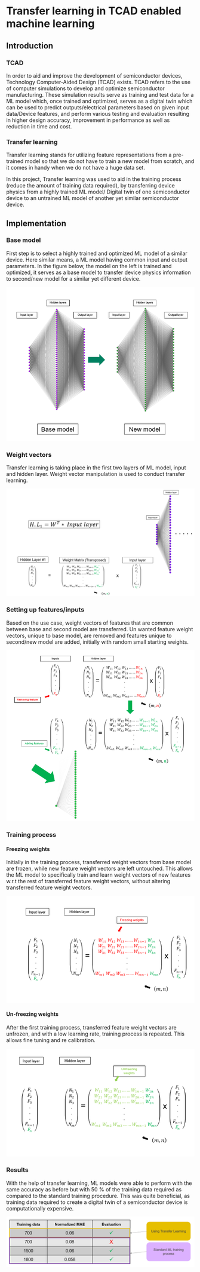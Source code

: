 # Transfer learning in TCAD enabled machine learning

## Introduction
### TCAD
In order to aid and improve the development of semiconductor devices, Technology Computer-Aided Design (TCAD) exists. TCAD refers to the use of computer simulations to develop and optimize semiconductor manufacturing. These simulation results serve as training and test data for a ML model which, once trained and optimized, serves as a digital twin which can be used to predict outputs/electrical parameters based on given input data/Device features, and perform various testing and evaluation resulting in higher design accuracy, improvement in performance as well as reduction in time and cost.

### Transfer learning
Transfer learning stands for utilizing feature representations from a pre-trained model so that we do not have to train a new model from scratch, and it comes in handy when we do not have a huge data set. 

In this project, Transfer learning was used to aid in the training process (reduce the amount of training data required), by transferring device physics from a highly trained ML model/ Digital twin of one semiconductor device to an untrained ML model of another yet similar semiconductor device.
## Implementation
### Base model
First step is to select a highly trained and optimized ML model of a similar device. Here similar means, a ML model having common input and output parameters. In the figure below, the model on the left is trained and optimized, it serves as a base model to transfer device physics information to second/new model for a similar yet different device.

![ScreenShot](https://github.com/HananKhan7/Projects/blob/main/Transfer_learning_in_TCAD_enabled_machine_learniing/extra/transfer_learning_general.png)
### Weight vectors
Transfer learning is taking place in the first two layers of ML model, input and hidden layer. Weight vector manipulation is used to conduct transfer learning.

![ScreenShot](https://github.com/HananKhan7/Projects/blob/main/Transfer_learning_in_TCAD_enabled_machine_learniing/extra/hidden_layer_mathematical_explanation.png)
### Setting up features/inputs
Based on the use case, weight vectors of features that are common between base and second model are transferred. Un wanted feature weight vectors, unique to base model,  are removed and features unique to second/new model are added, initially with random small starting weights.

![ScreenShot](https://github.com/HananKhan7/Projects/blob/main/Transfer_learning_in_TCAD_enabled_machine_learniing/extra/Adding_removing_feature.png)
### Training process
#### Freezing weights
Initially in the training process, transferred weight vectors from base model are frozen, while new feature weight vectors are left untouched. This allows the ML model to specifically train and learn weight vectors of new features w.r.t the rest of transferred feature weight vectors, without altering transferred feature weight vectors. 

![ScreenShot](https://github.com/HananKhan7/Projects/blob/main/Transfer_learning_in_TCAD_enabled_machine_learniing/extra/freezing_weights.png)
#### Un-freezing weights
After the first training process, transferred feature weight vectors are unfrozen, and with a low learning rate, training process is repeated. This allows fine tuning and re calibration.

![ScreenShot](https://github.com/HananKhan7/Projects/blob/main/Transfer_learning_in_TCAD_enabled_machine_learniing/extra/unfreezing_weights.png)
### Results
With the help of transfer learning, ML models were able to perform with the same accuracy as before but with 50 % of the training data required as compared to the standard training procedure. This was quite beneficial, as training data required to create a digital twin of a semiconductor device is computationally expensive.

![ScreenShot](https://github.com/HananKhan7/Projects/blob/main/Transfer_learning_in_TCAD_enabled_machine_learniing/extra/TL_result.png)
